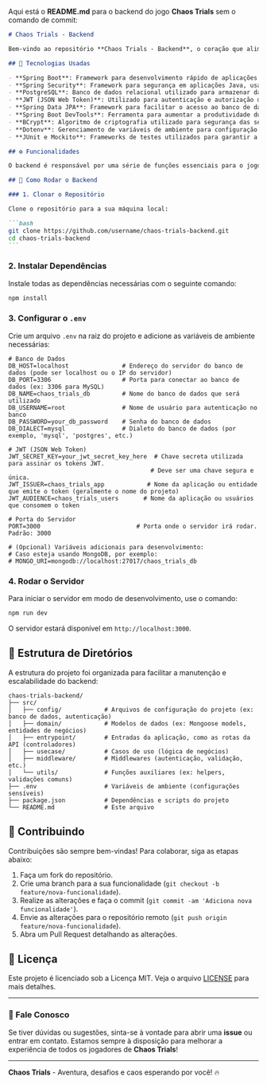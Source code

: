 Aqui está o **README.md** para o backend do jogo **Chaos Trials** sem o comando de commit:

````markdown
# Chaos Trials - Backend

Bem-vindo ao repositório **Chaos Trials - Backend**, o coração que alimenta o emocionante RPG web! Este backend gerencia autenticação de usuários, desafios, progresso e muito mais. Ele é construído com tecnologias modernas para garantir que cada ação do jogador seja processada de forma rápida e segura.

## 🚀 Tecnologias Usadas

- **Spring Boot**: Framework para desenvolvimento rápido de aplicações Java, oferecendo uma solução completa e escalável para criar APIs RESTful e serviços backend.
- **Spring Security**: Framework para segurança em aplicações Java, usado para implementar autenticação e autorização, incluindo suporte a JWT (JSON Web Token).
- **PostgreSQL**: Banco de dados relacional utilizado para armazenar dados dos jogadores e do jogo, com alta escalabilidade e integridade dos dados.
- **JWT (JSON Web Token)**: Utilizado para autenticação e autorização de usuários de maneira segura e prática. O Spring Security integra-se com JWT para validação de tokens.
- **Spring Data JPA**: Framework para facilitar o acesso ao banco de dados, com suporte a JPA (Java Persistence API) para interação com o PostgreSQL de maneira mais simples.
- **Spring Boot DevTools**: Ferramenta para aumentar a produtividade durante o desenvolvimento, com recarga automática e outras funcionalidades úteis.
- **BCrypt**: Algoritmo de criptografia utilizado para segurança das senhas dos jogadores, garantindo que as senhas sejam armazenadas de maneira segura e irrecuperável.
- **Dotenv**: Gerenciamento de variáveis de ambiente para configuração flexível e segura, ideal para armazenar dados sensíveis como chaves secretas e credenciais do banco de dados.
- **JUnit e Mockito**: Frameworks de testes utilizados para garantir a qualidade do código com testes unitários e mock de dependências durante o desenvolvimento.

## ⚙ Funcionalidades

O backend é responsável por uma série de funções essenciais para o jogo, como:

## 🏁 Como Rodar o Backend

### 1. Clonar o Repositório

Clone o repositório para a sua máquina local:

```bash
git clone https://github.com/username/chaos-trials-backend.git
cd chaos-trials-backend
```
````

### 2. Instalar Dependências

Instale todas as dependências necessárias com o seguinte comando:

```bash
npm install
```

### 3. Configurar o `.env`

Crie um arquivo `.env` na raiz do projeto e adicione as variáveis de ambiente necessárias:

```plaintext
# Banco de Dados
DB_HOST=localhost               # Endereço do servidor do banco de dados (pode ser localhost ou o IP do servidor)
DB_PORT=3306                    # Porta para conectar ao banco de dados (ex: 3306 para MySQL)
DB_NAME=chaos_trials_db         # Nome do banco de dados que será utilizado
DB_USERNAME=root                # Nome de usuário para autenticação no banco
DB_PASSWORD=your_db_password    # Senha do banco de dados
DB_DIALECT=mysql                # Dialeto do banco de dados (por exemplo, 'mysql', 'postgres', etc.)

# JWT (JSON Web Token)
JWT_SECRET_KEY=your_jwt_secret_key_here  # Chave secreta utilizada para assinar os tokens JWT.
                                        # Deve ser uma chave segura e única.
JWT_ISSUER=chaos_trials_app            # Nome da aplicação ou entidade que emite o token (geralmente o nome do projeto)
JWT_AUDIENCE=chaos_trials_users       # Nome da aplicação ou usuários que consomem o token

# Porta do Servidor
PORT=3000                           # Porta onde o servidor irá rodar. Padrão: 3000

# (Opcional) Variáveis adicionais para desenvolvimento:
# Caso esteja usando MongoDB, por exemplo:
# MONGO_URI=mongodb://localhost:27017/chaos_trials_db
```

### 4. Rodar o Servidor

Para iniciar o servidor em modo de desenvolvimento, use o comando:

```bash
npm run dev
```

O servidor estará disponível em `http://localhost:3000`.

## 🔧 Estrutura de Diretórios

A estrutura do projeto foi organizada para facilitar a manutenção e escalabilidade do backend:

```
chaos-trials-backend/
├── src/
│   ├── config/            # Arquivos de configuração do projeto (ex: banco de dados, autenticação)
│   ├── domain/            # Modelos de dados (ex: Mongoose models, entidades de negócios)
│   ├── entrypoint/        # Entradas da aplicação, como as rotas da API (controladores)
│   ├── usecase/           # Casos de uso (lógica de negócios)
│   ├── middleware/        # Middlewares (autenticação, validação, etc.)
│   └── utils/             # Funções auxiliares (ex: helpers, validações comuns)
├── .env                   # Variáveis de ambiente (configurações sensíveis)
├── package.json           # Dependências e scripts do projeto
└── README.md              # Este arquivo
```

## 🤝 Contribuindo

Contribuições são sempre bem-vindas! Para colaborar, siga as etapas abaixo:

1. Faça um fork do repositório.
2. Crie uma branch para a sua funcionalidade (`git checkout -b feature/nova-funcionalidade`).
3. Realize as alterações e faça o commit (`git commit -am 'Adiciona nova funcionalidade'`).
4. Envie as alterações para o repositório remoto (`git push origin feature/nova-funcionalidade`).
5. Abra um Pull Request detalhando as alterações.

## 📜 Licença

Este projeto é licenciado sob a Licença MIT. Veja o arquivo [LICENSE](LICENSE) para mais detalhes.

---

### 💬 Fale Conosco

Se tiver dúvidas ou sugestões, sinta-se à vontade para abrir uma **issue** ou entrar em contato. Estamos sempre à disposição para melhorar a experiência de todos os jogadores de **Chaos Trials**!

---

**Chaos Trials** - Aventura, desafios e caos esperando por você! 🔥
